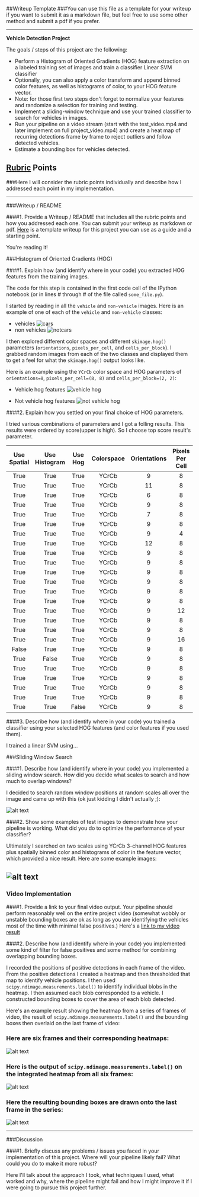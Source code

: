 ##Writeup Template
###You can use this file as a template for your writeup if you want to submit it as a markdown file, but feel free to use some other method and submit a pdf if you prefer.

---

**Vehicle Detection Project**

The goals / steps of this project are the following:

* Perform a Histogram of Oriented Gradients (HOG) feature extraction on a labeled training set of images and train a classifier Linear SVM classifier
* Optionally, you can also apply a color transform and append binned color features, as well as histograms of color, to your HOG feature vector. 
* Note: for those first two steps don't forget to normalize your features and randomize a selection for training and testing.
* Implement a sliding-window technique and use your trained classifier to search for vehicles in images.
* Run your pipeline on a video stream (start with the test_video.mp4 and later implement on full project_video.mp4) and create a heat map of recurring detections frame by frame to reject outliers and follow detected vehicles.
* Estimate a bounding box for vehicles detected.

[//]: # (Image References)
[image1]: ./examples/car_not_car.png
[image2]: ./examples/HOG_example.jpg
[image3]: ./examples/sliding_windows.jpg
[image4]: ./examples/sliding_window.jpg
[image5]: ./examples/bboxes_and_heat.png
[image6]: ./examples/labels_map.png
[image7]: ./examples/output_bboxes.png
[video1]: ./project_video.mp4

## [Rubric](https://review.udacity.com/#!/rubrics/513/view) Points
###Here I will consider the rubric points individually and describe how I addressed each point in my implementation.  

---
###Writeup / README

####1. Provide a Writeup / README that includes all the rubric points and how you addressed each one.  You can submit your writeup as markdown or pdf.  [Here](https://github.com/udacity/CarND-Vehicle-Detection/blob/master/writeup_template.md) is a template writeup for this project you can use as a guide and a starting point.  

You're reading it!

###Histogram of Oriented Gradients (HOG)

####1. Explain how (and identify where in your code) you extracted HOG features from the training images.

The code for this step is contained in the first code cell of the IPython notebook (or in lines # through # of the file called `some_file.py`).  

I started by reading in all the `vehicle` and `non-vehicle` images.  Here is an example of one of each of the `vehicle` and `non-vehicle` classes:

* vehicles
![cars](./output_images/cars.png)
* non vehicles
![notcars](./output_images/notcars.png)

I then explored different color spaces and different `skimage.hog()` parameters (`orientations`, `pixels_per_cell`, and `cells_per_block`).  I grabbed random images from each of the two classes and displayed them to get a feel for what the `skimage.hog()` output looks like.

Here is an example using the `YCrCb` color space and HOG parameters of `orientations=8`, `pixels_per_cell=(8, 8)` and `cells_per_block=(2, 2)`:

* Vehicle hog features
![vehicle hog](./output_images/car_hog.png)

* Not vehicle hog features
![not vehicle hog](./output_images/notcar_hog.png)

####2. Explain how you settled on your final choice of HOG parameters.

I tried various combinations of parameters and I got a folling results.
This results were ordered by score(upper is high).
So I choose top score result's parameter.

| Use Spatial | Use Histogram | Use Hog | Colorspace | Orientations | Pixels Per Cell | Cells Per Block | HOG Channel | Extract Time | Training Time | Score |
| :-----------------: | :-----------------: | :-----------------: | :-----------------: | :-----------------: | :-----------------: | :-----------------: | :-----------------: | :-----------------: | :-----------------: | :-----------------: |
|True|True|True|YCrCb|9|8|2|ALL|57.81|4.22|0.9927|
|True|True|True|YCrCb|11|8|2|ALL|62.66|21.15|0.9927|
|True|True|True|YCrCb|6|8|2|ALL|55.72|12.09|0.9924|
|True|True|True|YCrCb|9|8|2|ALL|59.48|7.41|0.9921|
|True|True|True|YCrCb|7|8|2|ALL|59.42|5.04|0.9921|
|True|True|True|YCrCb|9|8|3|ALL|58.15|5.9|0.9916|
|True|True|True|YCrCb|9|4|2|ALL|151.1|9.4|0.9913|
|True|True|True|YCrCb|12|8|2|ALL|63.95|4.77|0.991|
|True|True|True|YCrCb|9|8|1|ALL|56.83|9.24|0.9907|
|True|True|True|YCrCb|9|8|2|ALL|58.78|17.24|0.9904|
|True|True|True|YCrCb|9|8|2|ALL|64.34|16.7|0.9901|
|True|True|True|YCrCb|9|8|2|ALL|63.8|15.94|0.9899|
|True|True|True|YCrCb|9|8|2|ALL|59.6|4.6|0.9899|
|True|True|True|YCrCb|9|8|2|ALL|63.69|16.23|0.9899|
|True|True|True|YCrCb|9|12|2|ALL|43.33|8.44|0.9893|
|True|True|True|YCrCb|9|8|2|ALL|57.27|3.53|0.989|
|True|True|True|YCrCb|9|8|2|ALL|59.79|3.7|0.989|
|True|True|True|YCrCb|9|16|2|ALL|41.33|6.56|0.9887|
|False|True|True|YCrCb|9|8|2|ALL|68.26|10.18|0.9879|
|True|False|True|YCrCb|9|8|2|ALL|51.1|15.71|0.9868|
|True|True|True|YCrCb|9|8|2|ALL|56.58|18.6|0.9837|
|True|True|True|YCrCb|9|8|2|0|27.63|9.33|0.9837|
|True|True|True|YCrCb|9|8|2|2|27.28|11.71|0.9707|
|True|True|True|YCrCb|9|8|2|1|27.4|10.94|0.9685|
|True|True|False|YCrCb|9|8|2|ALL|17.63|10.95|0.9502|


####3. Describe how (and identify where in your code) you trained a classifier using your selected HOG features (and color features if you used them).

I trained a linear SVM using...


###Sliding Window Search

####1. Describe how (and identify where in your code) you implemented a sliding window search.  How did you decide what scales to search and how much to overlap windows?

I decided to search random window positions at random scales all over the image and came up with this (ok just kidding I didn't actually ;):

![alt text][image3]

####2. Show some examples of test images to demonstrate how your pipeline is working.  What did you do to optimize the performance of your classifier?

Ultimately I searched on two scales using YCrCb 3-channel HOG features plus spatially binned color and histograms of color in the feature vector, which provided a nice result.  Here are some example images:

![alt text][image4]
---

### Video Implementation

####1. Provide a link to your final video output.  Your pipeline should perform reasonably well on the entire project video (somewhat wobbly or unstable bounding boxes are ok as long as you are identifying the vehicles most of the time with minimal false positives.)
Here's a [link to my video result](./project_out.mp4)


####2. Describe how (and identify where in your code) you implemented some kind of filter for false positives and some method for combining overlapping bounding boxes.

I recorded the positions of positive detections in each frame of the video.  From the positive detections I created a heatmap and then thresholded that map to identify vehicle positions.  I then used `scipy.ndimage.measurements.label()` to identify individual blobs in the heatmap.  I then assumed each blob corresponded to a vehicle.  I constructed bounding boxes to cover the area of each blob detected.  

Here's an example result showing the heatmap from a series of frames of video, the result of `scipy.ndimage.measurements.label()` and the bounding boxes then overlaid on the last frame of video:

### Here are six frames and their corresponding heatmaps:

![alt text][image5]

### Here is the output of `scipy.ndimage.measurements.label()` on the integrated heatmap from all six frames:
![alt text][image6]

### Here the resulting bounding boxes are drawn onto the last frame in the series:
![alt text][image7]



---

###Discussion

####1. Briefly discuss any problems / issues you faced in your implementation of this project.  Where will your pipeline likely fail?  What could you do to make it more robust?

Here I'll talk about the approach I took, what techniques I used, what worked and why, where the pipeline might fail and how I might improve it if I were going to pursue this project further.  

